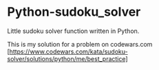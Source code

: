 # Python-sudoku_solver
Little sudoku solver function written in Python.

This is my solution for a problem on codewars.com 
[https://www.codewars.com/kata/sudoku-solver/solutions/python/me/best_practice]
